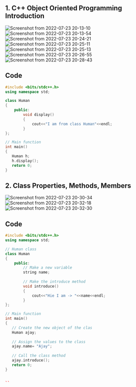 ## 1. C++ Object Oriented Programming Introduction

![Screenshot from 2022-07-23 20-13-10](https://user-images.githubusercontent.com/109052326/180610551-893f1b25-983d-4ee2-bf4f-62a5124c0d2f.png)
![Screenshot from 2022-07-23 20-13-54](https://user-images.githubusercontent.com/109052326/180610555-28e3cd87-97bc-44c0-b00d-2cf3d9bb304d.png)
![Screenshot from 2022-07-23 20-24-21](https://user-images.githubusercontent.com/109052326/180610557-6d9f6831-8087-4c53-8161-078e6d680724.png)
![Screenshot from 2022-07-23 20-25-11](https://user-images.githubusercontent.com/109052326/180610559-a682cee3-252d-424c-8c85-501c3c28747f.png)
![Screenshot from 2022-07-23 20-25-13](https://user-images.githubusercontent.com/109052326/180610560-1c795313-44ff-4ac9-9474-1b42c778c213.png)
![Screenshot from 2022-07-23 20-26-55](https://user-images.githubusercontent.com/109052326/180610562-0424b8af-0a76-45b8-a020-1d0dcd702a41.png)
![Screenshot from 2022-07-23 20-28-43](https://user-images.githubusercontent.com/109052326/180610563-f47be2b7-0c59-4a17-92a4-ede0053b57f7.png)


## Code

```cpp
#include <bits/stdc++.h>
using namespace std;

class Human
{
    public:
        void display()
        {
            cout<<"I am from class Human"<<endl;
        }
};

// Main function
int main()
{
   Human h;
   h.display();
   return 0;
}


```

## 2. Class Properties, Methods, Members

![Screenshot from 2022-07-23 20-30-34](https://user-images.githubusercontent.com/109052326/180610861-8020b23c-0c2a-4253-99c2-634fb4d05a96.png)
![Screenshot from 2022-07-23 20-32-18](https://user-images.githubusercontent.com/109052326/180610864-a61fc1a6-0fef-47db-bd2d-12eedd69ac56.png)
![Screenshot from 2022-07-23 20-32-30](https://user-images.githubusercontent.com/109052326/180610866-31e31354-b516-4394-b345-06953a1a681e.png)

## Code

```cpp
#include <bits/stdc++.h>
using namespace std;

// Human class
class Human
{
    public:
        // Make a new variable
        string name;
        
        // Make the introduce method
        void introduce()
        {
            cout<<"Hie I am -> "<<name<<endl;
        }
};

// Main function
int main()
{
   // Create the new object of the clas
   Human ajay;
   
   // Assign the values to the class
   ajay.name= "Ajay";
   
   // Call the class method
   ajay.introduce();
   return 0;
}


``
